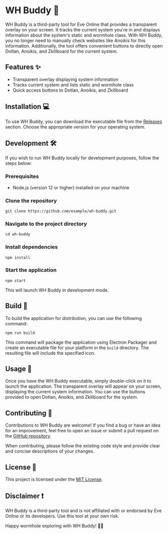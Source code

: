 WH Buddy 🌌
===========

WH Buddy is a third-party tool for Eve Online that provides a transparent overlay on your screen. It tracks the current system you're in and displays information about the system's static and wormhole class. With WH Buddy, you no longer need to manually check websites like Anoikis for this information. Additionally, the tool offers convenient buttons to directly open Dotlan, Anoikis, and Zkillboard for the current system.

Features ✨
----------

-   Transparent overlay displaying system information
-   Tracks current system and lists static and wormhole class
-   Quick access buttons to Dotlan, Anoikis, and Zkillboard

Installation 💻
---------------

To use WH Buddy, you can download the executable file from the [Releases](https://github.com/example/wh-buddy/releases) section. Choose the appropriate version for your operating system.

Development 🛠️
---------------

If you wish to run WH Buddy locally for development purposes, follow the steps below:

### Prerequisites

-   Node.js (version 12 or higher) installed on your machine

### Clone the repository

`git clone https://github.com/example/wh-buddy.git`

### Navigate to the project directory

`cd wh-buddy`

### Install dependencies

`npm install`

### Start the application

`npm start`

This will launch WH Buddy in development mode.

Build 🚀
--------

To build the application for distribution, you can use the following command:

`npm run build`

This command will package the application using Electron Packager and create an executable file for your platform in the `build` directory. The resulting file will include the specified icon.

Usage 🚀
--------

Once you have the WH Buddy executable, simply double-click on it to launch the application. The transparent overlay will appear on your screen, displaying the current system information. You can use the buttons provided to open Dotlan, Anoikis, and Zkillboard for the system.

Contributing 🤝
---------------

Contributions to WH Buddy are welcome! If you find a bug or have an idea for an improvement, feel free to open an issue or submit a pull request on the [GitHub repository](https://github.com/example/wh-buddy).

When contributing, please follow the existing code style and provide clear and concise descriptions of your changes.

License 📄
----------

This project is licensed under the [MIT License](https://chat.openai.com/LICENSE).

Disclaimer ❗️
-------------

WH Buddy is a third-party tool and is not affiliated with or endorsed by Eve Online or its developers. Use this tool at your own risk.


Happy wormhole exploring with WH Buddy! 🚀🌌